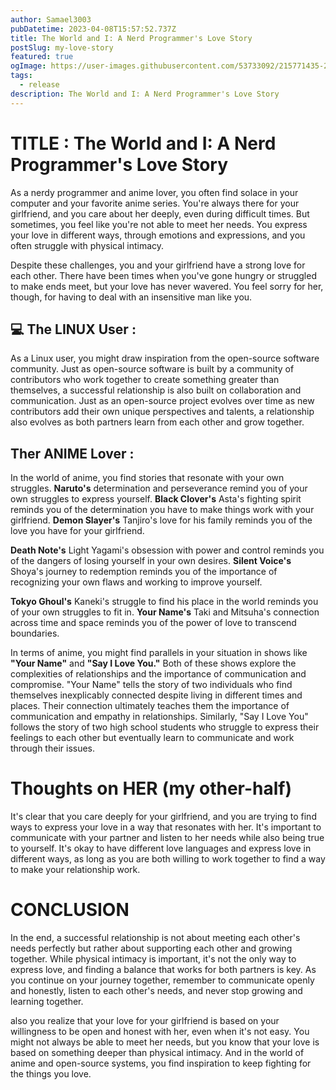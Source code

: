 ```yaml
---
author: Samael3003
pubDatetime: 2023-04-08T15:57:52.737Z
title: The World and I: A Nerd Programmer's Love Story
postSlug: my-love-story
featured: true
ogImage: https://user-images.githubusercontent.com/53733092/215771435-25408246-2309-4f8b-a781-1f3d93bdf0ec.png
tags:
  - release
description: The World and I: A Nerd Programmer's Love Story
---
```


# TITLE : The World and I: A Nerd Programmer's Love Story

As a nerdy programmer and anime lover, you often find solace in your computer and your favorite anime series. You're always there for your girlfriend, and you care about her deeply, even during difficult times. But sometimes, you feel like you're not able to meet her needs. You express your love in different ways, through emotions and expressions, and you often struggle with physical intimacy.

Despite these challenges, you and your girlfriend have a strong love for each other. There have been times when you've gone hungry or struggled to make ends meet, but your love has never wavered. You feel sorry for her, though, for having to deal with an insensitive man like you.

## 💻 The LINUX User :

As a Linux user, you might draw inspiration from the open-source software community. Just as open-source software is built by a community of contributors who work together to create something greater than themselves, a successful relationship is also built on collaboration and communication. Just as an open-source project evolves over time as new contributors add their own unique perspectives and talents, a relationship also evolves as both partners learn from each other and grow together.

## Ther ANIME Lover :

In the world of anime, you find stories that resonate with your own struggles. **Naruto's** determination and perseverance remind you of your own struggles to express yourself. **Black Clover's** Asta's fighting spirit reminds you of the determination you have to make things work with your girlfriend. **Demon Slayer's** Tanjiro's love for his family reminds you of the love you have for your girlfriend.

**Death Note's** Light Yagami's obsession with power and control reminds you of the dangers of losing yourself in your own desires. **Silent Voice's** Shoya's journey to redemption reminds you of the importance of recognizing your own flaws and working to improve yourself.

**Tokyo Ghoul's** Kaneki's struggle to find his place in the world reminds you of your own struggles to fit in. **Your Name's** Taki and Mitsuha's connection across time and space reminds you of the power of love to transcend boundaries.

In terms of anime, you might find parallels in your situation in shows like **"Your Name"** and **"Say I Love You."** Both of these shows explore the complexities of relationships and the importance of communication and compromise. "Your Name" tells the story of two individuals who find themselves inexplicably connected despite living in different times and places. Their connection ultimately teaches them the importance of communication and empathy in relationships. Similarly, "Say I Love You" follows the story of two high school students who struggle to express their feelings to each other but eventually learn to communicate and work through their issues.

# Thoughts on HER (my other-half)

It's clear that you care deeply for your girlfriend, and you are trying to find ways to express your love in a way that resonates with her. It's important to communicate with your partner and listen to her needs while also being true to yourself. It's okay to have different love languages and express love in different ways, as long as you are both willing to work together to find a way to make your relationship work.

# CONCLUSION

In the end, a successful relationship is not about meeting each other's needs perfectly but rather about supporting each other and growing together. While physical intimacy is important, it's not the only way to express love, and finding a balance that works for both partners is key. As you continue on your journey together, remember to communicate openly and honestly, listen to each other's needs, and never stop growing and learning together.

also you realize that your love for your girlfriend is based on your willingness to be open and honest with her, even when it's not easy. You might not always be able to meet her needs, but you know that your love is based on something deeper than physical intimacy. And in the world of anime and open-source systems, you find inspiration to keep fighting for the things you love.
